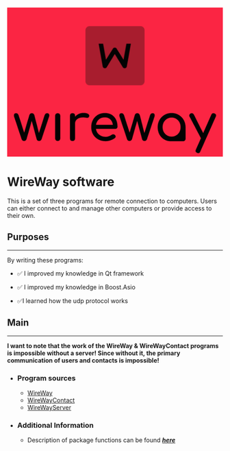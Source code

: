 ![icon](icon.png)

# __WireWay software__

This is a set of three programs for remote connection to computers. Users can either connect to and manage other computers or provide access to their own.

## __Purposes__
---
By writing these programs:

+ :white_check_mark: I improved my knowledge in Qt framework

+ :white_check_mark: I improved my knowledge in Boost.Asio

+ :white_check_mark:I learned how the udp protocol works

## __Main__
---

__I want to note that the work of the WireWay & WireWayContact programs is impossible without a server! Since without it, the primary communication of users and contacts is impossible!__

+ ### __Program sources__
  + [WireWay](https://github.com/RePlay-h/WireWay)
  + [WireWayContact](https://github.com/RePlay-h/WireWayContact)
  + [WireWayServer](https://github.com/RePlay-h/WireWayServer)
  

+ ### __Additional Information__
  + Description of package functions can be found [___here___](https://github.com/RePlay-h/WireWay-packets)